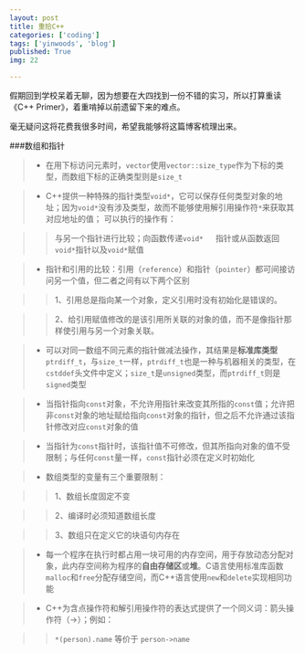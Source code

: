 ```yaml
---
layout: post
title: 重拾C++
categories: ['coding']
tags: ['yinwoods', 'blog']
published: True
img: 22

---
```


假期回到学校呆着无聊，因为想要在大四找到一份不错的实习，所以打算重读《C++ Primer》，着重啃掉以前遗留下来的难点。

毫无疑问这将花费我很多时间，希望我能够将这篇博客梳理出来。

###数组和指针

> - 在用下标访问元素时，`vector`使用`vector::size_type`作为下标的类型，而数组下标的正确类型则是`size_t`

> - C++提供一种特殊的指针类型`void*`，它可以保存任何类型对象的地址；因为`void*`没有涉及类型，故而不能够使用解引用操作符`*`来获取其对应地址的值；
可以执行的操作有：

>> 与另一个指针进行比较；向函数传递`void*	`指针或从函数返回`void*`指针以及`void*`赋值

> - 指针和引用的比较：引用（`reference`）和指针（`pointer`）都可间接访问另一个值，但二者之间有以下两个区别

>> 1、引用总是指向某一个对象，定义引用时没有初始化是错误的。

>> 2、给引用赋值修改的是该引用所关联的对象的值，而不是像指针那样使引用与另一个对象关联。

> - 可以对同一数组不同元素的指针做减法操作，其结果是**标准库类型**`ptrdiff_t`，与`size_t`一样，`ptrdiff_t`也是一种与机器相关的类型，在`cstddef`头文件中定义；`size_t`是`unsigned`类型，而`ptrdiff_t`则是`signed`类型

> - 当指针指向`const`对象，不允许用指针来改变其所指的`const`值；允许把非`const`对象的地址赋给指向`const`对象的指针，但之后不允许通过该指针修改对应`const`对象的值

> - 当指针为`const`指针时，该指针值不可修改，但其所指向对象的值不受限制；与任何`const`量一样，`const`指针必须在定义时初始化

> - 数组类型的变量有三个重要限制：

>> 1、数组长度固定不变

>> 2、编译时必须知道数组长度

>> 3、数组只在定义它的块语句内存在

> - 每一个程序在执行时都占用一块可用的内存空间，用于存放动态分配对象，此内存空间称为程序的**自由存储区**或**堆**。C语言使用标准库函数`malloc`和`free`分配存储空间，而C++语言使用`new`和`delete`实现相同功能

> - C++为含点操作符和解引用操作符的表达式提供了一个同义词：箭头操作符（->）；例如：

>> `*(person).name` 等价于 `person->name`